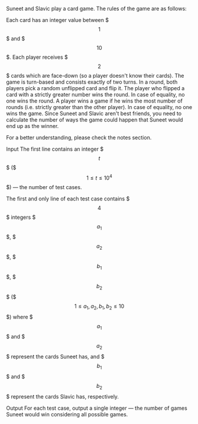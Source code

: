 Suneet and Slavic play a card game. The rules of the game are as follows:

Each card has an integer value between $$$1$$$ and $$$10$$$.
Each player receives $$$2$$$ cards which are face-down (so a player doesn't know their cards).
The game is turn-based and consists exactly of two turns. In a round, both players pick a random unflipped card and flip it. The player who flipped a card with a strictly greater number wins the round. In case of equality, no one wins the round.
A player wins a game if he wins the most number of rounds (i.e. strictly greater than the other player). In case of equality, no one wins the game.
Since Suneet and Slavic aren't best friends, you need to calculate the number of ways the game could happen that Suneet would end up as the winner.

For a better understanding, please check the notes section.

Input
The first line contains an integer $$$t$$$ ($$$1 \leq t \leq 10^4$$$) — the number of test cases.

The first and only line of each test case contains $$$4$$$ integers $$$a_1$$$, $$$a_2$$$, $$$b_1$$$, $$$b_2$$$ ($$$1 \leq a_1, a_2, b_1, b_2 \leq 10$$$) where $$$a_1$$$ and $$$a_2$$$ represent the cards Suneet has, and $$$b_1$$$ and $$$b_2$$$ represent the cards Slavic has, respectively.

Output
For each test case, output a single integer — the number of games Suneet would win considering all possible games.